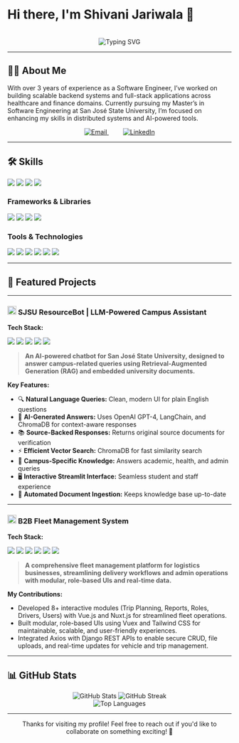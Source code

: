 # Hi there, I'm Shivani Jariwala 👋

<div align="center">
  <br/>
  <img src="https://readme-typing-svg.demolab.com?font=Fira+Code&weight=500&size=24&pause=1000&color=F7F7F7&center=true&vCenter=true&width=435&lines=Full+Stack+Developer;Software+Engineer" alt="Typing SVG"/>
</div>

---

## 👩‍💻 About Me

With over 3 years of experience as a Software Engineer, I’ve worked on building scalable backend systems and full-stack applications across healthcare and finance domains. Currently pursuing my Master’s in Software Engineering at San José State University, I’m focused on enhancing my skills in distributed systems and AI-powered tools.

<div align="center">
  <a href="mailto:jariwalashivani1105@gmail.com" style="margin-right: 16px;">
    <img src="https://img.shields.io/badge/Email-4F8EF7?style=for-the-badge&logo=gmail&logoColor=white" alt="Email"/>
  </a>
  <a href="https://www.linkedin.com/in/shivani-1105" style="margin-left: 16px;">
    <img src="https://img.shields.io/badge/LinkedIn-43BCCD?style=for-the-badge&logo=linkedin&logoColor=white" alt="LinkedIn"/>
  </a>
</div>

---

## 🛠️ Skills

<p>
  <img src="https://img.shields.io/badge/JavaScript-FFD56F?style=for-the-badge&logo=javascript&logoColor=black"/>
  <img src="https://img.shields.io/badge/C++-4F8EF7?style=for-the-badge&logo=c%2B%2B&logoColor=white"/>
  <img src="https://img.shields.io/badge/Python-43BCCD?style=for-the-badge&logo=python&logoColor=white"/>
  <img src="https://img.shields.io/badge/SQL-6BCB77?style=for-the-badge&logo=mysql&logoColor=white"/>
</p>

### Frameworks & Libraries
<p>
  <img src="https://img.shields.io/badge/Node.js-4F8EF7?style=for-the-badge&logo=node.js&logoColor=white"/>
  <img src="https://img.shields.io/badge/Express.js-A3A3A3?style=for-the-badge&logo=express&logoColor=white"/>
  <img src="https://img.shields.io/badge/React-6C63FF?style=for-the-badge&logo=react&logoColor=white"/>
  <img src="https://img.shields.io/badge/Tailwind_CSS-FFA447?style=for-the-badge&logo=tailwind-css&logoColor=white"/>
</p>

### Tools & Technologies
<p>
  <img src="https://img.shields.io/badge/MySQL-FFD56F?style=for-the-badge&logo=mysql&logoColor=white"/>
  <img src="https://img.shields.io/badge/MongoDB-6BCB77?style=for-the-badge&logo=mongodb&logoColor=white"/>
  <img src="https://img.shields.io/badge/OpenAI_API-FF8E8F?style=for-the-badge&logo=openai&logoColor=white"/>
  <img src="https://img.shields.io/badge/AWS-4F8EF7?style=for-the-badge&logo=amazon-aws&logoColor=white"/>
  <img src="https://img.shields.io/badge/Docker-43BCCD?style=for-the-badge&logo=docker&logoColor=white"/>
  <img src="https://img.shields.io/badge/Git-FFA447?style=for-the-badge&logo=git&logoColor=white"/>
</p>

---

## 🚀 Featured Projects

---

### <img src="https://img.shields.io/badge/-LLM%20Campus%20Assistant-6C63FF?style=flat-square&logo=python&logoColor=white" height="20"/> SJSU ResourceBot | LLM-Powered Campus Assistant

**Tech Stack:**
<p>
  <img src="https://img.shields.io/badge/Python-43BCCD?style=for-the-badge&logo=python&logoColor=white"/>
  <img src="https://img.shields.io/badge/LangChain-6C63FF?style=for-the-badge&logo=langchain&logoColor=white"/>
  <img src="https://img.shields.io/badge/ChromaDB-FFD56F?style=for-the-badge"/>
  <img src="https://img.shields.io/badge/Streamlit-6BCB77?style=for-the-badge&logo=streamlit&logoColor=white"/>
  <img src="https://img.shields.io/badge/OpenAI%20GPT--4-FF8E8F?style=for-the-badge&logo=openai&logoColor=white"/>
</p>

> **An AI-powered chatbot for San José State University, designed to answer campus-related queries using Retrieval-Augmented Generation (RAG) and embedded university documents.**

**Key Features:**
- 🔍 **Natural Language Queries:** Clean, modern UI for plain English questions
- 🧠 **AI-Generated Answers:** Uses OpenAI GPT-4, LangChain, and ChromaDB for context-aware responses
- 📚 **Source-Backed Responses:** Returns original source documents for verification
- ⚡ **Efficient Vector Search:** ChromaDB for fast similarity search
- 🏫 **Campus-Specific Knowledge:** Answers academic, health, and admin queries
- 🖥️ **Interactive Streamlit Interface:** Seamless student and staff experience
- 🔄 **Automated Document Ingestion:** Keeps knowledge base up-to-date

---

### <img src="https://img.shields.io/badge/-Fleet%20Management%20System-FFA447?style=flat-square&logo=nuxt.js&logoColor=white" height="20"/> B2B Fleet Management System

**Tech Stack:**
<p>
  <img src="https://img.shields.io/badge/Nuxt.js-4F8EF7?style=for-the-badge&logo=nuxt.js&logoColor=white"/>
  <img src="https://img.shields.io/badge/Vue.js-43BCCD?style=for-the-badge&logo=vue.js&logoColor=white"/>
  <img src="https://img.shields.io/badge/Vuex-6C63FF?style=for-the-badge&logo=vuex&logoColor=white"/>
  <img src="https://img.shields.io/badge/Tailwind%20CSS-FFA447?style=for-the-badge&logo=tailwind-css&logoColor=white"/>
  <img src="https://img.shields.io/badge/Axios-FF6F91?style=for-the-badge&logo=axios&logoColor=white"/>
  <img src="https://img.shields.io/badge/Django%20REST%20Framework-6BCB77?style=for-the-badge&logo=django&logoColor=white"/>
</p>

> **A comprehensive fleet management platform for logistics businesses, streamlining delivery workflows and admin operations with modular, role-based UIs and real-time data.**

**My Contributions:**
- Developed 8+ interactive modules (Trip Planning, Reports, Roles, Drivers, Users) with Vue.js and Nuxt.js for streamlined fleet operations.
- Built modular, role-based UIs using Vuex and Tailwind CSS for maintainable, scalable, and user-friendly experiences.
- Integrated Axios with Django REST APIs to enable secure CRUD, file uploads, and real-time updates for vehicle and trip management.

---

## 📊 GitHub Stats

<div align="center">
  <img src="https://github-readme-stats.vercel.app/api?username=shivani-jariwala&show_icons=true&theme=radical" alt="GitHub Stats" />
  <img src="https://github-readme-streak-stats.herokuapp.com/?user=shivani-jariwala&theme=radical" alt="GitHub Streak" />
</div>

<div align="center">
  <img src="https://github-readme-stats.vercel.app/api/top-langs/?username=shivani-jariwala&layout=compact&theme=radical" alt="Top Languages" />
</div>

---

<div align="center">
  <p>Thanks for visiting my profile! Feel free to reach out if you'd like to collaborate on something exciting! 🚀</p>
</div>
